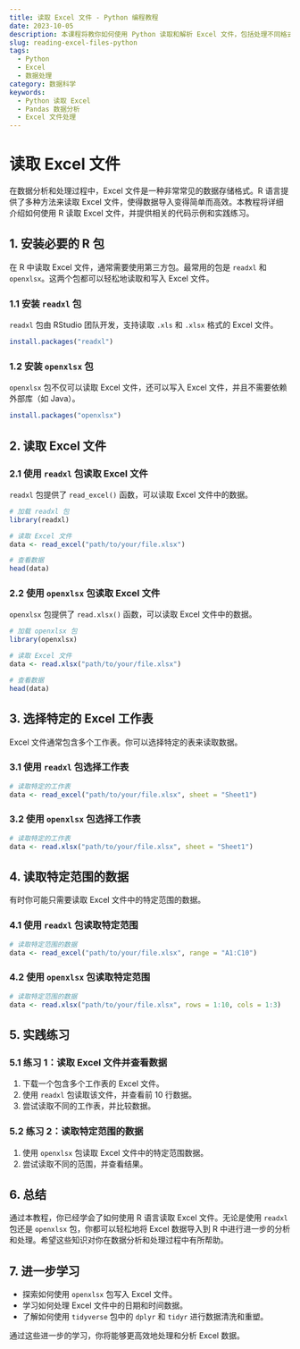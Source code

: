 ```yaml
---
title: 读取 Excel 文件 - Python 编程教程
date: 2023-10-05
description: 本课程将教你如何使用 Python 读取和解析 Excel 文件，包括处理不同格式的数据和使用 Pandas 库进行数据分析。
slug: reading-excel-files-python
tags:
  - Python
  - Excel
  - 数据处理
category: 数据科学
keywords:
  - Python 读取 Excel
  - Pandas 数据分析
  - Excel 文件处理
---
```


# 读取 Excel 文件

在数据分析和处理过程中，Excel 文件是一种非常常见的数据存储格式。R 语言提供了多种方法来读取 Excel 文件，使得数据导入变得简单而高效。本教程将详细介绍如何使用 R 读取 Excel 文件，并提供相关的代码示例和实践练习。

## 1. 安装必要的 R 包

在 R 中读取 Excel 文件，通常需要使用第三方包。最常用的包是 `readxl` 和 `openxlsx`。这两个包都可以轻松地读取和写入 Excel 文件。

### 1.1 安装 `readxl` 包

`readxl` 包由 RStudio 团队开发，支持读取 `.xls` 和 `.xlsx` 格式的 Excel 文件。

```R
install.packages("readxl")
```

### 1.2 安装 `openxlsx` 包

`openxlsx` 包不仅可以读取 Excel 文件，还可以写入 Excel 文件，并且不需要依赖外部库（如 Java）。

```R
install.packages("openxlsx")
```

## 2. 读取 Excel 文件

### 2.1 使用 `readxl` 包读取 Excel 文件

`readxl` 包提供了 `read_excel()` 函数，可以读取 Excel 文件中的数据。

```R
# 加载 readxl 包
library(readxl)

# 读取 Excel 文件
data <- read_excel("path/to/your/file.xlsx")

# 查看数据
head(data)
```

### 2.2 使用 `openxlsx` 包读取 Excel 文件

`openxlsx` 包提供了 `read.xlsx()` 函数，可以读取 Excel 文件中的数据。

```R
# 加载 openxlsx 包
library(openxlsx)

# 读取 Excel 文件
data <- read.xlsx("path/to/your/file.xlsx")

# 查看数据
head(data)
```

## 3. 选择特定的 Excel 工作表

Excel 文件通常包含多个工作表。你可以选择特定的表来读取数据。

### 3.1 使用 `readxl` 包选择工作表

```R
# 读取特定的工作表
data <- read_excel("path/to/your/file.xlsx", sheet = "Sheet1")
```

### 3.2 使用 `openxlsx` 包选择工作表

```R
# 读取特定的工作表
data <- read.xlsx("path/to/your/file.xlsx", sheet = "Sheet1")
```

## 4. 读取特定范围的数据

有时你可能只需要读取 Excel 文件中的特定范围的数据。

### 4.1 使用 `readxl` 包读取特定范围

```R
# 读取特定范围的数据
data <- read_excel("path/to/your/file.xlsx", range = "A1:C10")
```

### 4.2 使用 `openxlsx` 包读取特定范围

```R
# 读取特定范围的数据
data <- read.xlsx("path/to/your/file.xlsx", rows = 1:10, cols = 1:3)
```

## 5. 实践练习

### 5.1 练习 1：读取 Excel 文件并查看数据

1. 下载一个包含多个工作表的 Excel 文件。
2. 使用 `readxl` 包读取该文件，并查看前 10 行数据。
3. 尝试读取不同的工作表，并比较数据。

### 5.2 练习 2：读取特定范围的数据

1. 使用 `openxlsx` 包读取 Excel 文件中的特定范围数据。
2. 尝试读取不同的范围，并查看结果。

## 6. 总结

通过本教程，你已经学会了如何使用 R 语言读取 Excel 文件。无论是使用 `readxl` 包还是 `openxlsx` 包，你都可以轻松地将 Excel 数据导入到 R 中进行进一步的分析和处理。希望这些知识对你在数据分析和处理过程中有所帮助。

## 7. 进一步学习

- 探索如何使用 `openxlsx` 包写入 Excel 文件。
- 学习如何处理 Excel 文件中的日期和时间数据。
- 了解如何使用 `tidyverse` 包中的 `dplyr` 和 `tidyr` 进行数据清洗和重塑。

通过这些进一步的学习，你将能够更高效地处理和分析 Excel 数据。